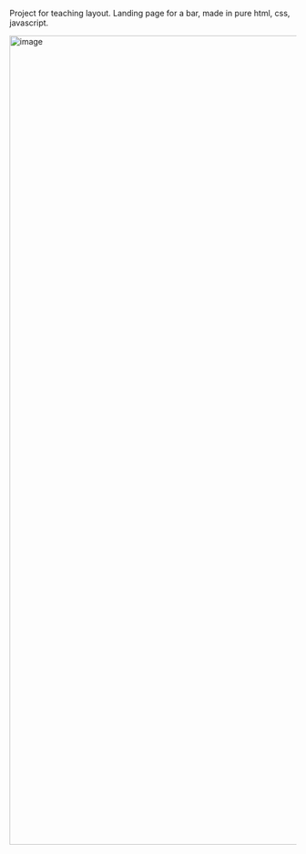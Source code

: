 Project for teaching layout. Landing page for a bar, made in pure html, css, javascript.

<img width="1422" alt="image" src="https://github.com/Dustikdev/landing/assets/92670124/05bde759-5055-49df-a876-4bedf72148af">
